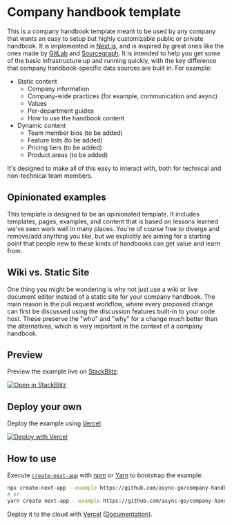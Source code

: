 # Company handbook template

This is a company handbook template meant to be used by any company that wants an easy to setup but highly customizable public or private handbook. It is implemented in [Next.js](https://nextjs.org/), and is inspired by great ones like the ones made by [GitLab](https://about.gitlab.com/handbook/) and [Sourcegraph](https://handbook.sourcegraph.com). It is intended to help you get some of the basic infrastructure up and running quickly, with the key difference that company handbook-specific data sources are built in. For example:

- Static content
  - Company information
  - Company-wide practices (for example, communication and async)
  - Values
  - Per-department guides
  - How to use the handbook content
- Dynamic content  
  - Team member bios (to be added)
  - Feature lists (to be added)
  - Pricing tiers (to be added)
  - Product areas (to be added)

It's designed to make all of this easy to interact with, both for technical and non-technical team members.

## Opinionated examples

This template is designed to be an opinionated template. It includes templates, pages, examples, and content that is based on lessons learned we've seen work well in many places. You're of course free to diverge and remove/add anything you like, but we explicitly are aiming for a starting point that people new to these kinds of handbooks can get value and learn from.

## Wiki vs. Static Site

One thing you might be wondering is why not just use a wiki or live document editor instead of a static site for your company handbook. The main reason is the pull request workflow, where every proposed change can first be discussed using the discussion features built-in to your code host. These preserve the "who" and "why" for a change much better than the alternatives, which is very important in the context of a company handbook.

## Preview

Preview the example live on [StackBlitz](http://stackblitz.com/):

[![Open in StackBlitz](https://developer.stackblitz.com/img/open_in_stackblitz.svg)](https://stackblitz.com/github/async-go/company-handbook-template/tree/main)

## Deploy your own

Deploy the example using [Vercel](https://vercel.com):

[![Deploy with Vercel](https://vercel.com/button)](https://vercel.com/new/git/external?repository-url=https://github.com/async-go/company-handbook-template/tree/main&project-name=company-handbook-template&repository-name=company-handbook-template)

## How to use

Execute [`create-next-app`](https://github.com/vercel/next.js/tree/canary/packages/create-next-app) with [npm](https://docs.npmjs.com/cli/init) or [Yarn](https://yarnpkg.com/lang/en/docs/cli/create/) to bootstrap the example:

```bash
npx create-next-app --example https://github.com/async-go/company-handbook-template company-handbook-app
# or
yarn create next-app --example https://github.com/async-go/company-handbook-template company-handbook-app
```

Deploy it to the cloud with [Vercel](https://vercel.com/new?utm_source=github&utm_medium=readme&utm_campaign=next-example) ([Documentation](https://nextjs.org/docs/deployment)).